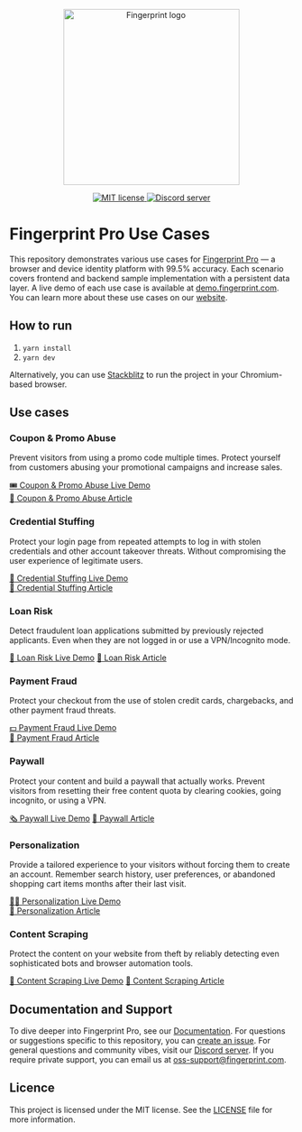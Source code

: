 <p align="center">
  <a href="https://fingerprint.com">
    <picture>
     <source media="(prefers-color-scheme: dark)" srcset="https://fingerprintjs.github.io/home/resources/logo_light.svg" />
     <source media="(prefers-color-scheme: light)" srcset="https://fingerprintjs.github.io/home/resources/logo_dark.svg" />
     <img src="https://fingerprintjs.github.io/home/resources/logo_dark.svg" alt="Fingerprint logo" width="312px" />
   </picture>
  </a>
</p>
<p align="center">
  <a href="https://opensource.org/licenses/MIT">
    <img src="https://img.shields.io/:license-mit-blue.svg" alt="MIT license">
  </a>
  <a href="https://discord.gg/39EpE2neBg">
    <img src="https://img.shields.io/discord/852099967190433792?style=logo&label=Discord&logo=Discord&logoColor=white" alt="Discord server">
  </a>
</p>

# Fingerprint Pro Use Cases

This repository demonstrates various use cases for [Fingerprint Pro](https://fingerprint.com) — a browser and device identity platform with 99.5% accuracy. Each scenario covers frontend and backend sample implementation with a persistent data layer. A live demo of each use case is available at [demo.fingerprint.com](https://demo.fingerprint.com/).
You can learn more about these use cases on our [website](https://fingerprint.com/use-cases).

## How to run

1. `yarn install`
2. `yarn dev`

Alternatively, you can use [Stackblitz](https://stackblitz.com/edit/nextjs-dmv5c7) to run the project in your Chromium-based browser.

## Use cases

### Coupon & Promo Abuse

Prevent visitors from using a promo code multiple times. Protect yourself from customers abusing your promotional campaigns and increase sales.

[🎟 Coupon & Promo Abuse Live Demo](https://demo.fingerprint.com/coupon-fraud)  
[📖 Coupon & Promo Abuse Article](https://fingerprint.com/blog/prevent-coupon-promo-abuse-increase-sales/)

### Credential Stuffing

Protect your login page from repeated attempts to log in with stolen credentials and other account takeover threats. Without compromising the user experience of legitimate users.

[🔐 Credential Stuffing Live Demo](https://demo.fingerprint.com/credential-stuffing)  
[📖 Credential Stuffing Article](https://fingerprint.com/blog/stop-credential-stuffing/)

### Loan Risk

Detect fraudulent loan applications submitted by previously rejected applicants. Even when they are not logged in or use a VPN/Incognito mode.

[🧾 Loan Risk Live Demo](https://demo.fingerprint.com/loan-risk)
[📖 Loan Risk Article](https://fingerprint.com/blog/detect-repeat-applications-loan-risk/)

### Payment Fraud

Protect your checkout from the use of stolen credit cards, chargebacks, and other payment fraud threats.

[💵 Payment Fraud Live Demo](https://demo.fingerprint.com/payment-fraud)  
[📖 Payment Fraud Article](https://fingerprint.com/blog/reducing-payment-fraud-with-reliable-visitor-identification/)

### Paywall

Protect your content and build a paywall that actually works. Prevent visitors from resetting their free content quota by clearing cookies, going incognito, or using a VPN.

[🗞 Paywall Live Demo](https://demo.fingerprint.com/paywall)
[📖 Paywall Article](https://fingerprint.com/blog/how-paywalls-work-paywall-protection-tutorial/)

### Personalization

Provide a tailored experience to your visitors without forcing them to create an account. Remember search history, user preferences, or abandoned shopping cart items months after their last visit.

[🙋‍♀️ Personalization Live Demo](https://demo.fingerprint.com/personalization)  
[📖 Personalization Article](https://fingerprint.com/blog/providing-personalization-to-anonymous-users/)

### Content Scraping

Protect the content on your website from theft by reliably detecting even sophisticated bots and browser automation tools.

[🦾 Content Scraping Live Demo](https://demo.fingerprint.com/web-scraping)
[📖 Content Scraping Article](https://fingerprint.com/blog/preventing-content-scraping/)

## Documentation and Support

To dive deeper into Fingerprint Pro, see our [Documentation](https://dev.fingerprint.com/docs). For questions or suggestions specific to this repository, you can [create an issue](https://github.com/fingerprintjs/fingerprintjs-pro-use-cases/issues/new). For general questions and community vibes, visit our [Discord server](https://discord.gg/39EpE2neBg). If you require private support, you can email us at [oss-support@fingerprint.com](mailto:oss-support@fingerprint.com).

## Licence

This project is licensed under the MIT license. See the [LICENSE](LICENSE) file for more information.

